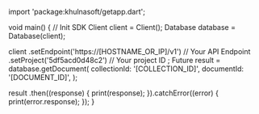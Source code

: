 import 'package:khulnasoft/getapp.dart';

void main() { // Init SDK
  Client client = Client();
  Database database = Database(client);

  client
    .setEndpoint('https://[HOSTNAME_OR_IP]/v1') // Your API Endpoint
    .setProject('5df5acd0d48c2') // Your project ID
  ;
  Future result = database.getDocument(
    collectionId: '[COLLECTION_ID]',
    documentId: '[DOCUMENT_ID]',
  );

  result
    .then((response) {
      print(response);
    }).catchError((error) {
      print(error.response);
  });
}
